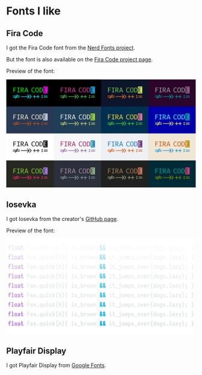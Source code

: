 
# Fonts I like

## Fira Code

I got the Fira Code font from the [Nerd Fonts project](https://github.com/ryanoasis/nerd-fonts/).

But the font is also available on the [Fira Code project page](https://github.com/tonsky/FiraCode).

Preview of the font:

![fira](./fira.svg)

## Iosevka

I got Iosevka from the creator's [GitHub page](https://github.com/be5invis/Iosevka).

Preview of the font:

![iosevka](./iosevka.svg)

## Playfair Display

I got Playfair Display from [Google Fonts](https://fonts.google.com/specimen/Playfair+Display).